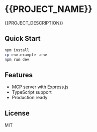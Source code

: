 # {{PROJECT_NAME}}

{{PROJECT_DESCRIPTION}}

## Quick Start

```bash
npm install
cp env.example .env
npm run dev
```

## Features

- MCP server with Express.js
- TypeScript support
- Production ready

## License

MIT
